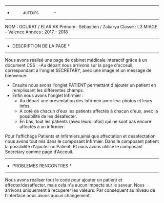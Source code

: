 ******************************
*   	   AUTEURS	     *
******************************
NOM :	 GOURAT / ELARIAK
Prénom : Sébastien / Zakarya
Classe : L3 MIAGE - Valence
Années : 2017 - 2018


******************************
*   DESCRIPTION DE LA PAGE   *
******************************

Nous avons réalisé une page de cabinet médicale interactif grâce à un document CSS :
-Au départ nous arrivons sur la page d'acceuil, correspondant à l'onglet SECRETARY, avec une image et un message de bienvenue.
- Ensuite nous avons l'onglet PATIENT permettant d'ajouter un patient en remplissant les différentes champs.
- Enfin nous avons l'onglet Infirmier :
	+ Au départ une presentation des Infirmeir avec leur photos et leurs infos.
	+ A coté de chacun d'eux les patients affectés à chacun d'eux, avec la possibilité de les désafecter.
	+ En bas, tout les patients (avec leurs infos) qui ne sont pas encore affectés à un infirmier.

Pour l'affichage Patients et Infirmiers,ainsi que affectation et desafectation nous avons tout mis dans le composant Infirmier.
Dans le composant patient la possibilité d'ajouter un Patient.
Et nous avons utilisé le composant Secretary comme page d'Acceuil.


******************************
*   PROBLEMES RENCONTRES   *
******************************
Nous avons réaliser tout le code pour ajouter un patient et affecter/desaffecter, mais cela n'a aucun impacte sur le seveur.
Nous arrivons uniquement à recuperer les valeurs.
Par conséquent au niveau de l'interface nous avons aucun changement.
